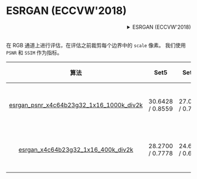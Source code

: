 # ESRGAN (ECCVW'2018)

<!-- [ALGORITHM] -->

<details>
<summary align="right">ESRGAN (ECCVW'2018)</summary>

```bibtex
@inproceedings{wang2018esrgan,
  title={Esrgan: Enhanced super-resolution generative adversarial networks},
  author={Wang, Xintao and Yu, Ke and Wu, Shixiang and Gu, Jinjin and Liu, Yihao and Dong, Chao and Qiao, Yu and Change Loy, Chen},
  booktitle={Proceedings of the European Conference on Computer Vision Workshops(ECCVW)},
  pages={0--0},
  year={2018}
}
```

</details>

<br/>

在 RGB 通道上进行评估，在评估之前裁剪每个边界中的 `scale` 像素。
我们使用 `PSNR` 和 `SSIM` 作为指标。

|                                                   算法                                                   |       Set5        |      Set14       |      DIV2K       | GPU 信息 |                                                                                                                                  下载                                                                                                                                   |
| :------------------------------------------------------------------------------------------------------: | :---------------: | :--------------: | :--------------: | :------: | :---------------------------------------------------------------------------------------------------------------------------------------------------------------------------------------------------------------------------------------------------------------------: |
| [esrgan_psnr_x4c64b23g32_1x16_1000k_div2k](/configs/esrgan/esrgan_psnr-x4c64b23g32_1000k-1xb16_div2k.py) | 30.6428 / 0.8559  | 27.0543 / 0.7447 | 29.3354 / 0.8263 |    1     | [模型](https://download.openmmlab.com/mmediting/restorers/esrgan/esrgan_psnr_x4c64b23g32_1x16_1000k_div2k_20200420-bf5c993c.pth) \| [日志](https://download.openmmlab.com/mmediting/restorers/esrgan/esrgan_psnr_x4c64b23g32_1x16_1000k_div2k_20200420_112550.log.json) |
|       [esrgan_x4c64b23g32_1x16_400k_div2k](/configs/esrgan/esrgan_x4c64b23g32_400k-1xb16_div2k.py)       | 28.2700 /  0.7778 | 24.6328 / 0.6491 | 26.6531 / 0.7340 |    1     |       [模型](https://download.openmmlab.com/mmediting/restorers/esrgan/esrgan_x4c64b23g32_1x16_400k_div2k_20200508-f8ccaf3b.pth) \| [日志](https://download.openmmlab.com/mmediting/restorers/esrgan/esrgan_x4c64b23g32_1x16_400k_div2k_20200508_191042.log.json)       |
